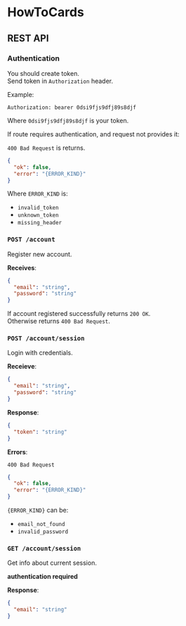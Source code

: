 # HowToCards


## REST API

### Authentication

You should create token.<br/>
Send token in `Authorization` header.<br/>

Example:
```
Authorization: bearer 0dsi9fjs9dfj89s8djf
```

Where `0dsi9fjs9dfj89s8djf` is your token.

If route requires authentication, and request not provides it:

`400 Bad Request` is returns.

```json
{
  "ok": false,
  "error": "{ERROR_KIND}"
}
```

Where `ERROR_KIND` is:
- `invalid_token`
- `unknown_token`
- `missing_header`

### `POST /account`

Register new account.

**Receives**:

```json
{
  "email": "string",
  "password": "string"
}
```

If account registered successfully returns `200 OK`.<br/>
Otherwise returns `400 Bad Request`. <br/>


### `POST /account/session`

Login with credentials.

**Receieve**:

```json
{
  "email": "string",
  "password": "string"
}
```


**Response**:

```json
{
  "token": "string"
}
```

**Errors**:

`400 Bad Request`

```json
{
  "ok": false,
  "error": "{ERROR_KIND}"
}
```

`{ERROR_KIND}` can be:
- `email_not_found`
- `invalid_password`


### `GET /account/session`

Get info about current session.

**authentication required**

**Response**:

```json
{
  "email": "string"
}
```

